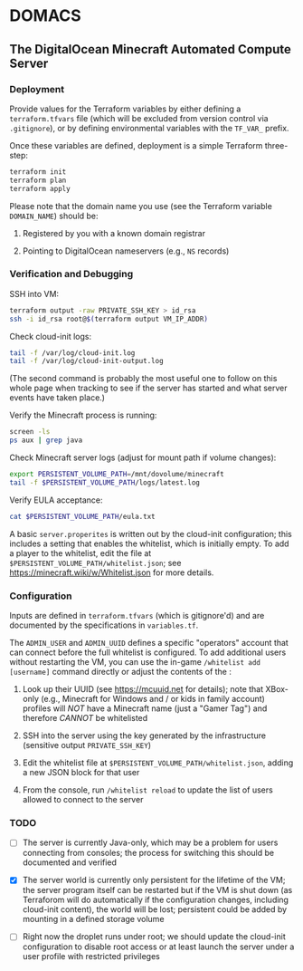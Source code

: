 # DOMACS

## The DigitalOcean Minecraft Automated Compute Server

### Deployment

Provide values for the Terraform variables by either defining a `terraform.tfvars` file (which will be excluded from version control via `.gitignore`), or by defining environmental variables with the `TF_VAR_` prefix.

Once these variables are defined, deployment is a simple Terraform three-step:

```sh
terraform init
terraform plan
terraform apply
```

Please note that the domain name you use (see the Terraform variable `DOMAIN_NAME`) should be:

1. Registered by you with a known domain registrar

1. Pointing to DigitalOcean nameservers (e.g., `NS` records)

### Verification and Debugging

SSH into VM:

```sh
terraform output -raw PRIVATE_SSH_KEY > id_rsa
ssh -i id_rsa root@$(terraform output VM_IP_ADDR)
```

Check cloud-init logs:

```sh
tail -f /var/log/cloud-init.log
tail -f /var/log/cloud-init-output.log
```

(The second command is probably the most useful one to follow on this whole page when tracking to see if the server has started and what server events have taken place.)

Verify the Minecraft process is running:

```sh
screen -ls
ps aux | grep java
```

Check Minecraft server logs (adjust for mount path if volume changes):

```sh
export PERSISTENT_VOLUME_PATH=/mnt/dovolume/minecraft
tail -f $PERSISTENT_VOLUME_PATH/logs/latest.log
```

Verify EULA acceptance:

```sh
cat $PERSISTENT_VOLUME_PATH/eula.txt
```

A basic `server.properites` is written out by the cloud-init configuration; this includes a setting that enables the whitelist, which is initially empty. To add a player to the whitelist, edit the file at `$PERSISTENT_VOLUME_PATH/whitelist.json`; see https://minecraft.wiki/w/Whitelist.json for more details.

### Configuration

Inputs are defined in `terraform.tfvars` (which is gitignore'd) and are documented by the specifications in `variables.tf`.

The `ADMIN_USER` and `ADMIN_UUID` defines a specific "operators" account that can connect before the full whitelist is configured. To add additional users without restarting the VM, you can use the in-game `/whitelist add [username]` command directly or adjust the contents of the :

1. Look up their UUID (see https://mcuuid.net for details); note that XBox-only (e.g., Minecraft for Windows and / or kids in family account) profiles will *NOT* have a Minecraft name (just a "Gamer Tag") and therefore *CANNOT* be whitelisted

2. SSH into the server using the key generated by the infrastructure (sensitive output `PRIVATE_SSH_KEY`)

3. Edit the whitelist file at `$PERSISTENT_VOLUME_PATH/whitelist.json`, adding a new JSON block for that user

4. From the console, run `/whitelist reload` to update the list of users allowed to connect to the server

### TODO

- [ ] The server is currently Java-only, which may be a problem for users connecting from consoles; the process for switching this should be documented and verified

- [x] The server world is currently only persistent for the lifetime of the VM; the server program itself can be restarted but if the VM is shut down (as Terraforom will do automatically if the configuration changes, including cloud-init content), the world will be lost; persistent could be added by mounting in a defined storage volume

- [ ] Right now the droplet runs under root; we should update the cloud-init configuration to disable root access or at least launch the server under a user profile with restricted privileges
